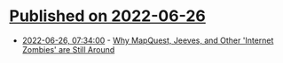 # [Published on 2022-06-26](index.md)

* [2022-06-26, 07:34:00](https://idle.slashdot.org/story/22/06/25/221217/why-mapquest-jeeves-and-other-internet-zombies-are-still-around?utm_source=rss1.0mainlinkanon&utm_medium=feed) - [Why MapQuest, Jeeves, and Other 'Internet Zombies' are Still Around](https://idle.slashdot.org/story/22/06/25/221217/why-mapquest-jeeves-and-other-internet-zombies-are-still-around?utm_source=rss1.0mainlinkanon&utm_medium=feed)
